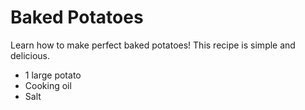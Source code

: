 # Baked Potatoes

Learn how to make perfect baked potatoes! This recipe is simple and delicious.

- 1 large potato
- Cooking oil
- Salt
